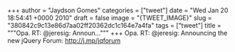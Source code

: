 
+++
author = "Jaydson Gomes"
categories = ["tweet"]
date = "Wed Jan 20 18:54:41 +0000 2010"
draft = false
image = "{TWEET_IMAGE}"
slug = "380842c9c13e86d7aa02ff20362dc1c164e7a4fa"
tags = ["tweet"]
title = """Opa. RT: @jeresig: Announ..."""
+++
Opa. RT: @jeresig: Announcing the new jQuery Forum: http://j.mp/jqforum
